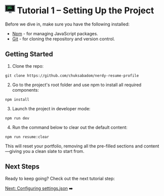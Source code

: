 # <img src="../assets/logo.png"> Tutorial 1 – Setting Up the Project

Before we dive in, make sure you have the following installed:

- [Npm](https://www.npmjs.com/) - for managing JavaScript packages.
- [Git](https://git-scm.com/) - for cloning the repository and version control.

## Getting Started

1. Clone the repo:
```
git clone https://github.com/chuksabadom/nerdy-resume-profile
```

2. Go to the project's root folder and use npm to install all required components:
```
npm install
```

3. Launch the project in developer mode:
```
npm run dev
```

4. Run the command below to clear out the default content:
```
npm run resume:clear
```
This will reset your portfolio, removing all the pre-filled sections and content—giving you a clean slate to start from.

## Next Steps

Ready to keep going? Check out the next tutorial step:

[Next: Configuring settings.json](./TUTORIAL_02_CONFIGURING_SETTINGS_JSON.md) ➡️ 